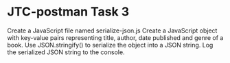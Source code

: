# JTC-postman Task 3

Create a JavaScript file named serialize-json.js
Create a JavaScript object with key-value pairs representing title, author, date published and genre of a book.
Use JSON.stringify() to serialize the object into a JSON string.
Log the serialized JSON string to the console.